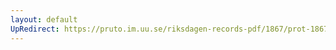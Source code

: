 ```yaml
---
layout: default
UpRedirect: https://pruto.im.uu.se/riksdagen-records-pdf/1867/prot-1867--ak--220/prot-1867--ak--220_030.pdf
---
```

